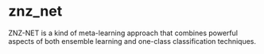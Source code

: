 # znz_net
ZNZ-NET is a kind of meta-learning approach that combines powerful aspects of both ensemble learning and one-class classification techniques.
